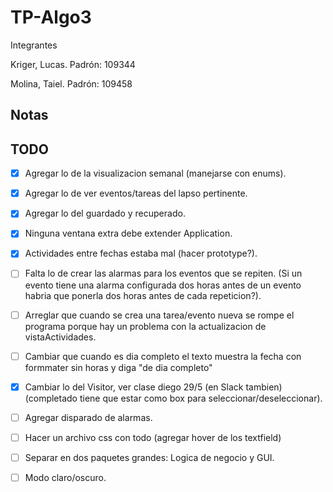 # TP-Algo3

Integrantes
  
Kriger, Lucas. Padrón: 109344

Molina, Taiel. Padrón: 109458

## Notas

## TODO


- [X] Agregar lo de la visualizacion semanal (manejarse con enums).
- [X] Agregar lo de ver eventos/tareas del lapso pertinente.
- [X] Agregar lo del guardado y recuperado.
- [X] Ninguna ventana extra debe extender Application.
- [X] Actividades entre fechas estaba mal (hacer prototype?).
- [ ] Falta lo de crear las alarmas para los eventos que se repiten. (Si un evento tiene una alarma configurada dos horas antes de un evento habria que ponerla dos 
horas antes de cada repeticion?).
- [ ] Arreglar que cuando se crea una tarea/evento nueva se rompe el programa porque hay un problema con la actualizacion de vistaActividades.
- [ ] Cambiar que cuando es dia completo el texto muestra la fecha con formmater sin horas y diga "de dia completo"
- [X] Cambiar lo del Visitor, ver clase diego 29/5 (en Slack tambien) (completado tiene que estar como box para seleccionar/deseleccionar).
- [ ] Agregar disparado de alarmas.
- [ ] Hacer un archivo css con todo (agregar hover de los textfield)
- [ ] Separar en dos paquetes grandes: Logica de negocio y GUI.
- [ ] Modo claro/oscuro.
 
